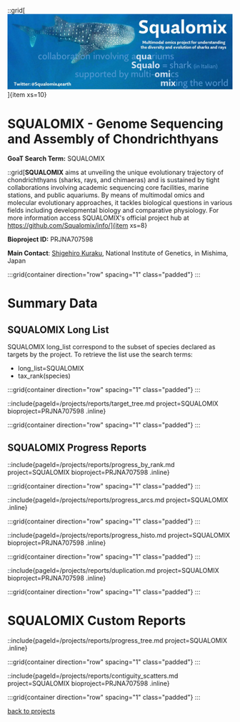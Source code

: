 

::grid[![GoaT](/static/images/Squalomix-logo5.jpeg)]{item xs=10}

# SQUALOMIX - Genome Sequencing and Assembly of Chondrichthyans
**GoaT Search Term:** SQUALOMIX


::grid[**SQUALOMIX** aims at unveiling the unique evolutionary trajectory of chondrichthyans (sharks, rays, and chimaeras) and is sustained by tight collaborations involving academic sequencing core facilities, marine stations, and public aquariums. By means of multimodal omics and molecular evolutionary approaches, it tackles biological questions in various fields including developmental biology and comparative physiology. For more information access SQUALOMIX's official project hub at https://github.com/Squalomix/info/]{item xs=8}

**Bioproject ID:** PRJNA707598

**Main Contact**: [Shigehiro Kuraku](skuraku@nig.ac.jp), National Institute of Genetics, in Mishima, Japan

:::grid{container direction="row" spacing="1" class="padded"}
:::

# Summary Data

## SQUALOMIX Long List

SQUALOMIX long_list correspond to the subset of species declared as targets by the project. To retrieve the list use the search terms:

- long_list=SQUALOMIX
- tax_rank(species)

:::grid{container direction="row" spacing="1" class="padded"}
:::

::include{pageId=/projects/reports/target_tree.md project=SQUALOMIX bioproject=PRJNA707598 .inline}

:::grid{container direction="row" spacing="1" class="padded"}
:::

## SQUALOMIX Progress Reports

::include{pageId=/projects/reports/progress_by_rank.md project=SQUALOMIX bioproject=PRJNA707598 .inline}

:::grid{container direction="row" spacing="1" class="padded"}
:::

::include{pageId=/projects/reports/progress_arcs.md project=SQUALOMIX .inline}

:::grid{container direction="row" spacing="1" class="padded"}
:::

::include{pageId=/projects/reports/progress_histo.md project=SQUALOMIX bioproject=PRJNA707598 .inline}

:::grid{container direction="row" spacing="1" class="padded"}
:::

::include{pageId=/projects/reports/duplication.md project=SQUALOMIX bioproject=PRJNA707598 .inline}

:::grid{container direction="row" spacing="1" class="padded"}
:::

# SQUALOMIX Custom Reports

::include{pageId=/projects/reports/progress_tree.md project=SQUALOMIX .inline}

:::grid{container direction="row" spacing="1" class="padded"}
:::

::include{pageId=/projects/reports/contiguity_scatters.md project=SQUALOMIX bioproject=PRJNA707598 .inline}

:::grid{container direction="row" spacing="1" class="padded"}
:::

[back to projects](/projects)

